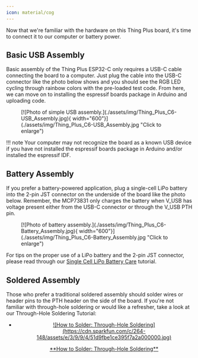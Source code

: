 ```yaml
---
icon: material/cog
---
```


Now that we're familiar with the hardware on this Thing Plus board, it's time to connect it to our computer or battery power.

## Basic USB Assembly

Basic assembly of the Thing Plus ESP32-C only requires a USB-C cable connecting the board to a computer. Just plug the cable into the USB-C connector like the photo below shows and you should see the RGB LED cycling through rainbow colors with the pre-loaded test code. From here, we can move on to installing the espressif boards package in Arduino and uploading code.

<figure markdown>
[![Photo of simple USB assembly.](./assets/img/Thing_Plus_C6-USB_Assembly.jpg){ width="600"}](./assets/img/Thing_Plus_C6-USB_Assembly.jpg "Click to enlarge")    
</figure>

!!! note
    Your computer may not recognize the board as a known USB device if you have not installed the espressif boards package in Arduino and/or installed the espressif IDF.

## Battery Assembly

If you prefer a battery-powered application, plug a single-cell LiPo battery into the 2-pin JST connector on the underside of the board like the photo below. Remember, the MCP73831 only charges the battery when V_USB has voltage present either from the USB-C connector or through the V_USB PTH pin.

<figure markdown>
[![Photo of battery assembly.](./assets/img/Thing_Plus_C6-Battery_Assembly.jpg){ width="600"}](./assets/img/Thing_Plus_C6-Battery_Assembly.jpg "Click to enlarge")
</figure>

For tips on the proper use of a LiPo battery and the 2-pin JST connector, please read through our [Single Cell LiPo Battery Care](https://learn.sparkfun.com/tutorials/single-cell-lipo-battery-care) tutorial.

## Soldered Assembly

Those who prefer a traditional soldered assembly should solder wires or header pins to the PTH header on the side of the board. If you're not familiar with through-hole soldering or would like a refresher, take a look at our Through-Hole Soldering Tutorial:

<div class="grid cards" markdown align="center">

-   <a href="https://learn.sparkfun.com/tutorials/5">
    <figure markdown>
    ![How to Solder: Through-Hole Soldering](https://cdn.sparkfun.com/c/264-148/assets/e/3/9/9/4/51d9fbe1ce395f7a2a000000.jpg)
    </figure>
    </a>
    <a href="https://learn.sparkfun.com/tutorials/5">**How to Solder: Through-Hole Soldering**
    </a>

</div>